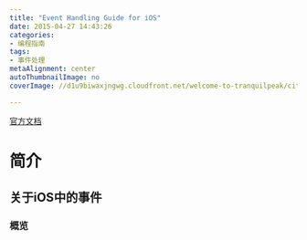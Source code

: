 ```yaml
---
title: "Event Handling Guide for iOS"
date: 2015-04-27 14:43:26
categories: 
- 编程指南
tags: 
- 事件处理
metaAlignment: center
autoThumbnailImage: no
coverImage: //d1u9biwaxjngwg.cloudfront.net/welcome-to-tranquilpeak/city.jpg

---
```


[官方文档](https://developer.apple.com/library/ios/documentation/EventHandling/Conceptual/EventHandlingiPhoneOS/Introduction/Introduction.html#//apple_ref/doc/uid/TP40009541-CH1-SW1)

# 简介
## 关于iOS中的事件
### 概览
